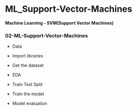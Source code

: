# ML_Support-Vector-Machines

#### Machine Learning - SVM(Support Vector Machines)


### 02-ML-Support-Vector-Machines
- Data
  
- Import libraries

- Get the dataset

- EDA

- Train Test Split

- Train the model

- Model evaluation 

